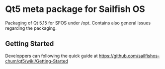 # Qt5 meta package for Sailfish OS

Packaging of Qt 5.15 for SFOS under /opt. Contains also general issues regarding the packaging.

## Getting Started

Developpers can following the quick guide at https://github.com/sailfishos-chum/qt5/wiki/Getting-Started

